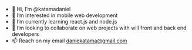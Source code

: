 - 👋 Hi, I’m @katamadaniel
- 👀 I’m interested in mobile web development
- 🌱 I’m currently learning react.js and node.js 
- 💞️ I’m looking to collaborate on web projects with will front and back end developers
- 📫 Reach on my email daniekatama@gmail.com

<!---
katamadaniel/katamadaniel is a ✨ special ✨ repository because its `README.md` (this file) appears on your GitHub profile.
You can click the Preview link to take a look at your changes.
--->

